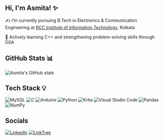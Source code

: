 ## Hi, I'm Asmita! ✨

✍️ I’m currently pursuing B.Tech in Electronics & Communication Engineering at [RCC Institute of Information Technology](https://rcciit.edu.in), Kolkata

🌱 Actively learning C++ and strengthening problem-solving skills through DSA

## GitHub Stats 📊

![Asmita's GitHub stats](https://github-readme-stats.vercel.app/api?username=asmita-mitra&show_icons=true&theme=dracula&cache_seconds=1800)

## Tech Stack 💡

![MySQL](https://img.shields.io/badge/mysql-D65E8A.svg?style=for-the-badge&logo=mysql&logoColor=white) ![C](https://img.shields.io/badge/c-%236B1A38.svg?style=for-the-badge&logo=c&logoColor=white) ![Arduino](https://img.shields.io/badge/-Arduino-A35070?style=for-the-badge&logo=Arduino&logoColor=white) ![Python](https://img.shields.io/badge/python-946878?style=for-the-badge&logo=python&logoColor=ffdd54) ![Krita](https://img.shields.io/badge/Krita-99253C?style=for-the-badge&logo=krita&logoColor=EEF37B) ![Visual Studio Code](https://img.shields.io/badge/Visual%20Studio%20Code-C73C63.svg?style=for-the-badge&logo=visual-studio-code&logoColor=white) ![Pandas](https://img.shields.io/badge/pandas-%239C3D49.svg?style=for-the-badge&logo=pandas&logoColor=white) ![NumPy](https://img.shields.io/badge/numpy-%238C616F.svg?style=for-the-badge&logo=numpy&logoColor=white)

## Socials
[![LinkedIn](https://img.shields.io/badge/LinkedIn-%23FC974C.svg?style=for-the-badge&logo=linkedin&logoColor=white)](https://www.linkedin.com/in/asmita-mitra-4199b1226/)
[![LinkTree](https://img.shields.io/badge/LinkedTree-%23F54927.svg?style=for-the-badge&logo=linkedin&logoColor=white)](https://linktr.ee/reokiii)
